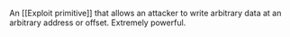 An [[Exploit primitive]] that allows an attacker to write arbitrary data at an arbitrary address or offset. Extremely powerful.